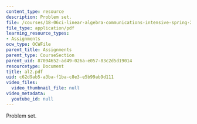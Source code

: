```yaml
---
content_type: resource
description: Problem set.
file: /courses/18-06ci-linear-algebra-communications-intensive-spring-2004/c62d9ab5a3baf1bac8e3e5b99ab9d111_al2.pdf
file_type: application/pdf
learning_resource_types:
- Assignments
ocw_type: OCWFile
parent_title: Assignments
parent_type: CourseSection
parent_uid: 87094652-ad49-026a-e057-83c2d5d19014
resourcetype: Document
title: al2.pdf
uid: c62d9ab5-a3ba-f1ba-c8e3-e5b99ab9d111
video_files:
  video_thumbnail_file: null
video_metadata:
  youtube_id: null
---
```

Problem set.

